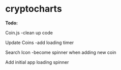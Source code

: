 # cryptocharts

**Todo:**

Coin.js
-clean up code

Update Coins
-add loading timer

Search Icon
-become spinner when adding new coin

Add initial app loading spinner
